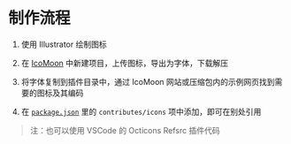 # 制作流程

1. 使用 Illustrator 绘制图标

2. 在 [IcoMoon](https://icomoon.io/app/#/projects) 中新建项目，上传图标，导出为字体，下载解压

3. 将字体复制到插件目录中，通过 IcoMoon 网站或压缩包内的示例网页找到需要的图标及其编码

4. 在 [`package.json`](../package.json) 里的 `contributes/icons` 项中添加，即可在别处引用

> 注：也可以使用 VSCode 的 Octicons Refsrc 插件代码

